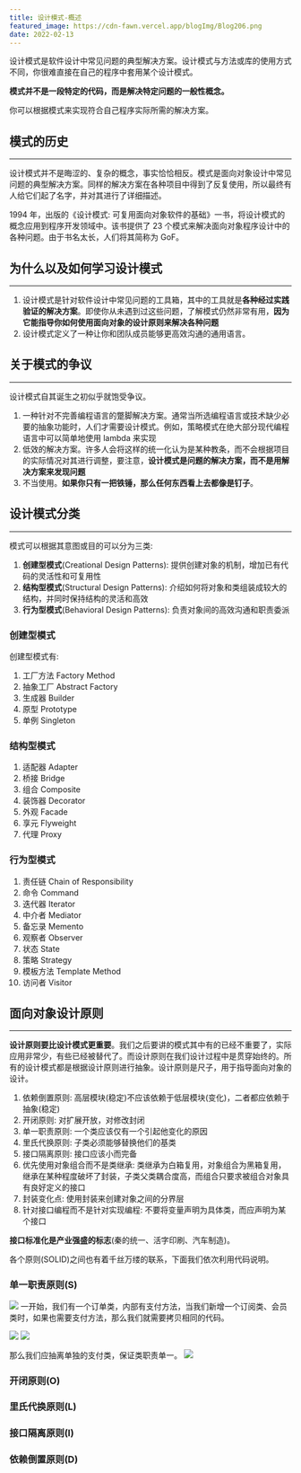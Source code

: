 ```yaml
---
title: 设计模式-概述
featured_image: https://cdn-fawn.vercel.app/blogImg/Blog206.png
date: 2022-02-13
---
```


设计模式是软件设计中常见问题的典型解决方案。设计模式与方法或库的使用方式不同，你很难直接在自己的程序中套用某个设计模式。

**模式并不是一段特定的代码，而是解决特定问题的一般性概念。**

你可以根据模式来实现符合自己程序实际所需的解决方案。

## 模式的历史
***  
设计模式并不是晦涩的、复杂的概念，事实恰恰相反。模式是面向对象设计中常见问题的典型解决方案。同样的解决方案在各种项目中得到了反复使用，所以最终有人给它们起了名字，并对其进行了详细描述。

1994 年，出版的《设计模式: 可复用面向对象软件的基础》一书，将设计模式的概念应用到程序开发领域中。该书提供了 23 个模式来解决面向对象程序设计中的各种问题。由于书名太长，人们将其简称为 GoF。

## 为什么以及如何学习设计模式
***  
1. 设计模式是针对软件设计中常见问题的工具箱，其中的工具就是**各种经过实践验证的解决方案**。即使你从未遇到过这些问题，了解模式仍然非常有用，**因为它能指导你如何使用面向对象的设计原则来解决各种问题**
2. 设计模式定义了一种让你和团队成员能够更高效沟通的通用语言。

## 关于模式的争议
***  
设计模式自其诞生之初似乎就饱受争议。
1. 一种针对不完善编程语言的蹩脚解决方案。通常当所选编程语言或技术缺少必要的抽象功能时，人们才需要设计模式。例如，策略模式在绝大部分现代编程语言中可以简单地使用 lambda 来实现
2. 低效的解决方案。许多人会将这样的统一化认为是某种教条，而不会根据项目的实际情况对其进行调整，要注意，**设计模式是问题的解决方案，而不是用解决方案来发现问题**
3. 不当使用。**如果你只有一把铁锤，那么任何东西看上去都像是钉子**。

## 设计模式分类
***  
模式可以根据其意图或目的可以分为三类: 
1. **创建型模式**(Creational Design Patterns): 提供创建对象的机制，增加已有代码的灵活性和可复用性
2. **结构型模式**(Structural Design Patterns): 介绍如何将对象和类组装成较大的结构，并同时保持结构的灵活和高效
3. **行为型模式**(Behavioral Design Patterns): 负责对象间的高效沟通和职责委派

### 创建型模式
创建型模式有: 
1. 工厂方法 Factory Method
2. 抽象工厂 Abstract Factory
3. 生成器 Builder
4. 原型 Prototype
5. 单例 Singleton

### 结构型模式
1. 适配器 Adapter
2. 桥接 Bridge
3. 组合 Composite
4. 装饰器 Decorator
5. 外观 Facade
6. 享元 Flyweight
7. 代理 Proxy

### 行为型模式
1. 责任链 Chain of Responsibility
2. 命令 Command
3. 迭代器 Iterator
4. 中介者 Mediator
5. 备忘录 Memento
6. 观察者 Observer
7. 状态 State
8. 策略 Strategy
9. 模板方法 Template Method
10. 访问者 Visitor

## 面向对象设计原则
***  
**设计原则要比设计模式更重要**。我们之后要讲的模式其中有的已经不重要了，实际应用非常少，有些已经被替代了。而设计原则在我们设计过程中是贯穿始终的。所有的设计模式都是根据设计原则进行抽象。设计原则是尺子，用于指导面向对象的设计。

1. 依赖倒置原则: 高层模块(稳定)不应该依赖于低层模块(变化)，二者都应依赖于抽象(稳定)
2. 开闭原则: 对扩展开放，对修改封闭
3. 单一职责原则: 一个类应该仅有一个引起他变化的原因
4. 里氏代换原则: 子类必须能够替换他们的基类
5. 接口隔离原则: 接口应该小而完备
6. 优先使用对象组合而不是类继承: 类继承为白箱复用，对象组合为黑箱复用，继承在某种程度破坏了封装，子类父类耦合度高，而组合只要求被组合对象具有良好定义的接口
7. 封装变化点: 使用封装来创建对象之间的分界层
8. 针对接口编程而不是针对实现编程: 不要将变量声明为具体类，而应声明为某个接口

**接口标准化是产业强盛的标志**(秦的统一、活字印刷、汽车制造)。

各个原则(SOLID)之间也有着千丝万缕的联系，下面我们依次利用代码说明。

### 单一职责原则(S)
![](https://cdn-fawn.vercel.app/contentImg/solid/order.jpeg)
一开始，我们有一个订单类，内部有支付方法，当我们新增一个订阅类、会员类时，如果也需要支付方法，那么我们就需要拷贝相同的代码。

![](https://cdn-fawn.vercel.app/contentImg/solid/subscription.jpeg)
![](https://cdn-fawn.vercel.app/contentImg/solid/membership.jpeg)

那么我们应抽离单独的支付类，保证类职责单一。
![](https://cdn-fawn.vercel.app/contentImg/solid/s.jpeg)

### 开闭原则(O)

### 里氏代换原则(L)

### 接口隔离原则(I)

### 依赖倒置原则(D)

